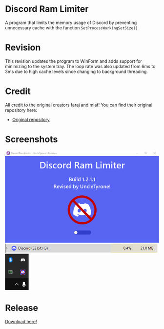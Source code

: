 
# Discord Ram Limiter
A program that limits the memory usage of Discord by preventing unnecessary cache with the function  ```SetProcessWorkingSetSize()```

# Revision
This revision updates the program to WinForm and adds support for minimizing to the system tray. The loop rate was also updated from 6ms to 3ms due to high cache levels since changing to background threading.

# Credit
All credit to the original creators faraj and miaf! You can find their original repository here:
- [Original repository](https://github.com/farajyeet/discord-ram-limiter)

# Screenshots
![alt text](https://raw.githubusercontent.com/UncleTyrone/discord-ram-limiter/main/Screenshots/Program.png)
![alt text](https://raw.githubusercontent.com/UncleTyrone/discord-ram-limiter/main/Screenshots/Process.png)
![alt text](https://raw.githubusercontent.com/UncleTyrone/discord-ram-limiter/main/Screenshots/Tray.png)

# Release
[Download here!](https://github.com/UncleTyrone/discord-ram-limiter/releases/tag/2)
